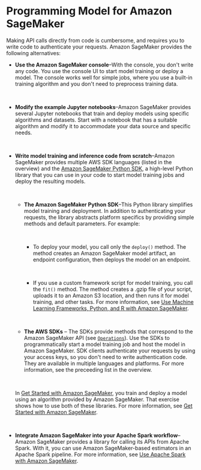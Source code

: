 # Programming Model for Amazon SageMaker<a name="how-it-works-prog-model"></a>

Making API calls directly from code is cumbersome, and requires you to write code to authenticate your requests\. Amazon SageMaker provides the following alternatives:
+ **Use the Amazon SageMaker console**–With the console, you don't write any code\. You use the console UI to start model training or deploy a model\. The console works well for simple jobs, where you use a built\-in training algorithm and you don't need to preprocess training data\. 

   
+ **Modify the example Jupyter notebooks**–Amazon SageMaker provides several Jupyter notebooks that train and deploy models using specific algorithms and datasets\. Start with a notebook that has a suitable algorithm and modify it to accommodate your data source and specific needs\.

   
+ **Write model training and inference code from scratch**–Amazon SageMaker provides multiple AWS SDK languages \(listed in the overview\) and the [Amazon SageMaker Python SDK](https://sagemaker.readthedocs.io), a high\-level Python library that you can use in your code to start model training jobs and deploy the resulting models\.

   
  + **The Amazon SageMaker Python SDK**–This Python library simplifies model training and deployment\. In addition to authenticating your requests, the library abstracts platform specifics by providing simple methods and default parameters\. For example:

     
    + To deploy your model, you call only the `deploy()` method\. The method creates an Amazon SageMaker model artifact, an endpoint configuration, then deploys the model on an endpoint\.

       
    + If you use a custom framework script for model training, you call the `fit()` method\. The method creates a \.gzip file of your script, uploads it to an Amazon S3 location, and then runs it for model training, and other tasks\. For more information, see [Use Machine Learning Frameworks, Python, and R with Amazon SageMaker](frameworks.md)\.

       
  + **The AWS SDKs** – The SDKs provide methods that correspond to the Amazon SageMaker API \(see [ `Operations`](https://docs.aws.amazon.com/sagemaker/latest/APIReference/API_Operations.html)\)\. Use the SDKs to programmatically start a model training job and host the model in Amazon SageMaker\. SDK clients authenticate your requests by using your access keys, so you don't need to write authentication code\. They are available in multiple languages and platforms\. For more information, see the preceeding list in the overview\. 

     

  In [Get Started with Amazon SageMaker](gs.md), you train and deploy a model using an algorithm provided by Amazon SageMaker\. That exercise shows how to use both of these libraries\. For more information, see [Get Started with Amazon SageMaker](gs.md)\.

   
+ **Integrate Amazon SageMaker into your Apache Spark workflow**–Amazon SageMaker provides a library for calling its APIs from Apache Spark\. With it, you can use Amazon SageMaker\-based estimators in an Apache Spark pipeline\. For more information, see [Use Apache Spark with Amazon SageMaker](apache-spark.md)\.